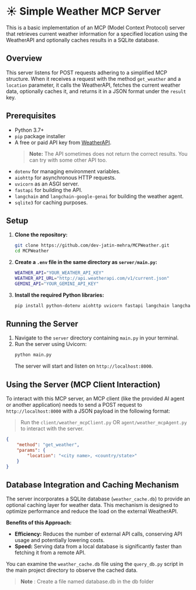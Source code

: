 # ☀️ Simple Weather MCP Server

This is a basic implementation of an MCP (Model Context Protocol) server that retrieves current weather information for a specified location using the WeatherAPI and optionally caches results in a SQLite database.

## Overview

This server listens for POST requests adhering to a simplified MCP structure. When it receives a request with the method `get_weather` and a `location` parameter, it calls the WeatherAPI, fetches the current weather data, optionally caches it, and returns it in a JSON format under the `result` key.

## Prerequisites

- Python 3.7+
- `pip` package installer
- A free or paid API key from [WeatherAPI](https://www.weatherapi.com/).
  > **Note:** The API sometimes does not return the correct results. You can try with some other API too.
- `dotenv` for managing environment variables.
- `aiohttp` for asynchronous HTTP requests.
- `uvicorn` as an ASGI server.
- `fastapi` for building the API.
- `langchain` and `langchain-google-genai` for building the weather agent.
- `sqlite3` for caching purposes. 

## Setup

1.  **Clone the repository:**

    ```bash
    git clone https://github.com/dev-jatin-mehra/MCPWeather.git
    cd MCPWeather
    ```

2.  **Create a `.env` file in the same directory as `server/main.py`:**

    ```bash
    WEATHER_API="YOUR_WEATHER_API_KEY"
    WEATHER_API_URL="http://api.weatherapi.com/v1/current.json"
    GEMINI_API="YOUR_GEMINI_API_KEY"
    ```

3.  **Install the required Python libraries:**
    ```bash
    pip install python-dotenv aiohttp uvicorn fastapi langchain langchain-google-genai requests
    ```

## Running the Server

1.  Navigate to the `server` directory containing `main.py` in your terminal.
2.  Run the server using Uvicorn:
    ```bash
    python main.py
    ```
    The server will start and listen on `http://localhost:8000`.

## Using the Server (MCP Client Interaction)

To interact with this MCP server, an MCP client (like the provided AI agent or another application) needs to send a POST request to `http://localhost:8000` with a JSON payload in the following format:

> Run the `client/weather_mcpClient.py` OR `agent/weather_mcpAgent.py` to interact with the server.

```json
{
    "method": "get_weather",
    "params": {
        "location": "<city name>, <country/state>"
    }
}
```
## Database Integration and Caching Mechanism

The server incorporates a SQLite database (`weather_cache.db`) to provide an optional caching layer for weather data. This mechanism is designed to optimize performance and reduce the load on the external WeatherAPI.

**Benefits of this Approach:**

* **Efficiency:** Reduces the number of external API calls, conserving API usage and potentially lowering costs.
* **Speed:** Serving data from a local database is significantly faster than fetching it from a remote API.

You can examine the `weather_cache.db` file using the `query_db.py` script in the main project directory to observe the cached data.

> **Note** : Create a file named database.db in the db folder